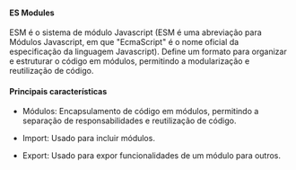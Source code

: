 #### ES Modules

ESM é o sistema de módulo Javascript (ESM é uma abreviação para Módulos Javascript, em que "EcmaScript" é o nome oficial da especificação da linguagem Javascript).
Define um formato para organizar e estruturar o código em módulos, permitindo a modularização e reutilização de código.

#### Principais características 
* Módulos:
Encapsulamento de código em módulos, permitindo a separação de responsabilidades e reutilização de código.

* Import:
Usado para incluir módulos.

* Export:
Usado para expor funcionalidades de um módulo para outros.